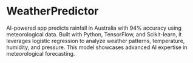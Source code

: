 # WeatherPredictor
AI-powered app predicts rainfall in Australia with 94% accuracy using meteorological data. Built with Python, TensorFlow, and Scikit-learn, it leverages logistic regression to analyze weather patterns, temperature, humidity, and pressure. This model showcases advanced AI expertise in meteorological forecasting.
